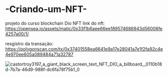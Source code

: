 # -Criando-um-NFT-
projeto do curso blockchain Dio NFT
link do nft: https://opensea.io/assets/matic/0x33f1b6aee66ee189574686943d56008fe4257a00/1/

resgistro da transação: https://polygonscan.com/tx/0x37401558ea6641e9a17e28041a7e1f2fa92c4e4e970ee605a089484a71a32787


![castortroy3197_a_giant_black_screen_text_NFT_DIO_a_billboard__0110b18d-7b7a-46d9-988f-dc6fa78f75b1_0](https://github.com/user-attachments/assets/4c6f0961-fea0-427a-b7b9-f96563e66e67)

